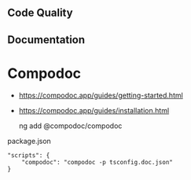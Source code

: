 
## Code Quality


## Documentation

# Compodoc

- https://compodoc.app/guides/getting-started.html
- https://compodoc.app/guides/installation.html

    ng add @compodoc/compodoc

package.json

    "scripts": {
        "compodoc": "compodoc -p tsconfig.doc.json"
    } 

